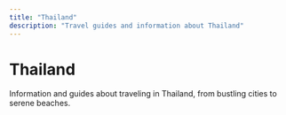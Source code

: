 ```yaml
---
title: "Thailand"
description: "Travel guides and information about Thailand"
---
```


# Thailand

Information and guides about traveling in Thailand, from bustling cities to serene beaches. 